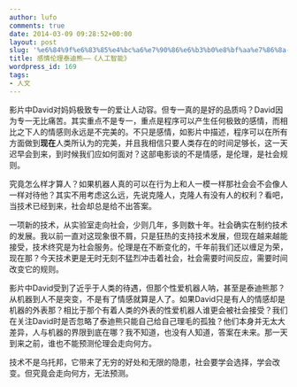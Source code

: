 ```yaml
---
author: lufo
comments: true
date: 2014-03-09 09:28:52+00:00
layout: post
slug: '%e6%84%9f%e6%83%85%e4%bc%a6%e7%90%86%e6%b3%b0%e8%bf%aa%e7%86%8a-%e3%80%8a%e4%ba%ba%e5%b7%a5%e6%99%ba%e8%83%bd%e3%80%8b'
title: 感情伦理泰迪熊——《人工智能》
wordpress_id: 169
tags:
- 人文
---
```


影片中David对妈妈极致专一的爱让人动容。但专一真的是好的品质吗？David因为专一无比痛苦。其实重点不是专一，重点是程序可以产生任何极致的感情，而相比之下人的情感则永远是不完美的。不只是感情，如影片中描述，程序可以在所有方面做到**现在**人类所认为的完美，并且我相信只要人类存在的时间足够长，这一天迟早会到来，到时候我们应如何面对？这部电影谈的不是情感，是伦理，是社会规则。

究竟怎么样才算人？如果机器人真的可以在行为上和人一模一样那社会会不会像人一样对待他？其实不用考虑这么远，先说克隆人，克隆人有没有人的权利？看吧，当技术已经到来，社会却总是给不出答案。

一项新的技术，从实验室走向社会，少则几年，多则数十年。社会确实在制约技术的发展。我以前一直对这现象很不屑，只是狂热的支持技术发展，但现在越来越能接受，技术终究是为社会服务。伦理是在不断变化的，千年前我们还以缠足为荣，现在那？今天技术更是无时无刻不猛烈冲击着社会，社会需要时间反应，需要时间改变它的规则。

影片中David受到了近乎于人类的待遇，但那个性爱机器人呐，甚至是泰迪熊那？从机器到人不是突变，不是有了情感就算是人了。如果David只是有人的情感却是机器的外表那？相比于那个有着人类的外表的性爱机器人谁更会被社会接受？我们在关注David时是否忽略了泰迪熊只能自己给自己理毛的孤独？他们本身并无太大差异，人与机器的界限到底在哪？我不知道，也没有人知道，答案在未来。那一天到来之前，谁也不能预测伦理会走向何方。

技术不是乌托邦，它带来了无穷的好处和无限的隐患，社会要学会选择，学会改变。但究竟会走向何方，无法预测。
